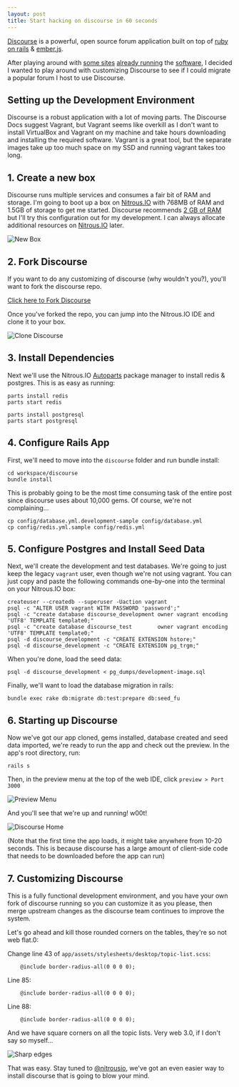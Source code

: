 ```yaml
---
layout: post
title: Start hacking on discourse in 60 seconds
---
```


[Discourse](https://www.discourse.org) is a powerful, open source forum application built on top of [ruby on rails](https://www.rubyonrails.org) & [ember.js](https://www.emberjs.com).  

After playing around with [some sites](https://discussion.heroku.com/) [already running](http://discuss.howtogeek.com/) the [software](http://bbs.boingboing.net/), I decided I wanted to play around with customizing Discourse to see if I could migrate a popular forum I host to use Discourse.

## Setting up the Development Environment

Discourse is a robust application with a lot of moving parts.  The Discourse Docs suggest Vagrant, but Vagrant seems like overkill as I don't want to install VirtualBox and Vagrant on my machine and take hours downloading and installing the required software.  Vagrant is a great tool, but the separate images take up too much space on my SSD and running vagrant takes too long.

## 1. Create a new box

Discourse runs multiple services and consumes a fair bit of RAM and storage.  I'm going to boot up a box on [Nitrous.IO](https://www.nitrous.io) with 768MB of RAM and 1.5GB of storage to get me started.  Discourse recommends [2 GB of RAM](https://github.com/ajhit406/discourse/blob/master/docs/INSTALL-ubuntu.md) but I'll try this configuration out for my development. I can always allocate additional resources on [Nitrous.IO](https://www.nitrous.io/) later.

![New Box](/images/new-box.png)

## 2. Fork Discourse

If you want to do any customizing of discourse (why wouldn't you?), you'll want to fork the discourse repo. 

[Click here to Fork Discourse](https://github.com/discourse/discourse/fork)

Once you've forked the repo, you can jump into the Nitrous.IO IDE and clone it to your box. 

![Clone Discourse](/images/cloned.png)

## 3. Install Dependencies

Next we'll use the Nitrous.IO [Autoparts](http://blog.nitrous.io/2013/09/18/introducing-autoparts-for-nitrous-io.html) package manager to install redis & postgres.  This is as easy as running: 

    parts install redis
    parts start redis

    parts install postgresql
    parts start postgresql

## 4. Configure Rails App

First, we'll need to move into the `discourse` folder and run bundle install: 

    cd workspace/discourse
    bundle install 

This is probably going to be the most time consuming task of the entire post since discourse uses about 10,000 gems.  Of course, we're not complaining…

    cp config/database.yml.development-sample config/database.yml
    cp config/redis.yml.sample config/redis.yml

## 5. Configure Postgres and Install Seed Data

Next, we'll create the development and test databases.  We're going to just keep the legacy `vagrant` user, even though we're not using vagrant.  You can just copy and paste the following commands one-by-one into the terminal on your Nitrous.IO box: 

    createuser --createdb --superuser -Uaction vagrant
    psql -c "ALTER USER vagrant WITH PASSWORD 'password';"
    psql -c "create database discourse_development owner vagrant encoding 'UTF8' TEMPLATE template0;"
    psql -c "create database discourse_test        owner vagrant encoding 'UTF8' TEMPLATE template0;"
    psql -d discourse_development -c "CREATE EXTENSION hstore;"
    psql -d discourse_development -c "CREATE EXTENSION pg_trgm;"

When you're done, load the seed data: 

    psql -d discourse_development < pg_dumps/development-image.sql

Finally, we'll want to load the database migration in rails: 

    bundle exec rake db:migrate db:test:prepare db:seed_fu

## 6. Starting up Discourse

Now we've got our app cloned, gems installed, database created and seed data imported, we're ready to run the app and check out the preview.  In the app's root directory, run: 

    rails s

Then, in the preview menu at the top of the web IDE, click `preview > Port 3000`

![Preview Menu](/images/preview-menu.png)

And you'll see that we're up and running!  w00t!  

![Discourse Home](/images/main.png)

(Note that the first time the app loads, it might take anywhere from 10-20 seconds.  This is because discourse has a large amount of client-side code that needs to be downloaded before the app can run)

## 7. Customizing Discourse

This is a fully functional development environment, and you have your own fork of discourse running so you can customize it as you please, then merge upstream changes as the discourse team continues to improve the system. 

Let's go ahead and kill those rounded corners on the tables, they're so not web flat.0: 

Change line 43 of `app/assets/stylesheets/desktop/topic-list.scss`: 

		@include border-radius-all(0 0 0 0);

Line 85:  

		@include border-radius-all(0 0 0 0);
 
Line 88: 

		@include border-radius-all(0 0 0 0);
    
And we have square corners on all the topic lists.  Very web 3.0, if I don't say so myself...

![Sharp edges](/images/new-icon.png)

That was easy.  Stay tuned to [@nitrousio](https://www.twitter.com/nitrousio), we've got an even easier way to install discourse that is going to blow your mind.  
